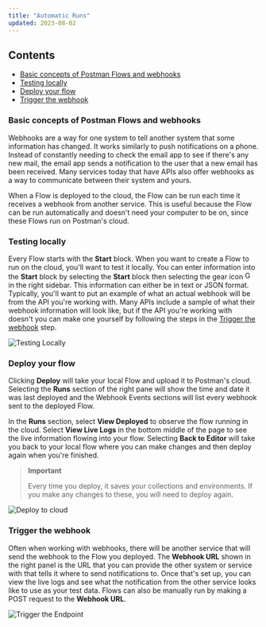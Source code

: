 ```yaml
---
title: "Automatic Runs"
updated: 2023-08-02
---
```


## Contents

* [Basic concepts of Postman Flows and webhooks](#basic-concepts-of-postman-flows-and-webhooks)
* [Testing locally](#testing-locally)
* [Deploy your flow](#deploy-your-flow)
* [Trigger the webhook](#trigger-the-webhook)

### Basic concepts of Postman Flows and webhooks

Webhooks are a way for one system to tell another system that some information has changed. It works similarly to push notifications on a phone. Instead of constantly needing to check the email app to see if there's any new mail, the email app sends a notification to the user that a new email has been received. Many services today that have APIs also offer webhooks as a way to communicate between their system and yours.

When a Flow is deployed to the cloud, the Flow can be run each time it receives a webhook from another service. This is useful because the Flow can be run automatically and doesn't need your computer to be on, since these Flows run on Postman's cloud.

### Testing locally

Every Flow starts with the **Start** block. When you want to create a Flow to run on the cloud, you'll want to test it locally. You can enter information into the **Start** block by selecting the **Start** block then selecting the gear icon <img alt="Gear icon" src="https://assets.postman.com/postman-docs/icon-settings-v9.jpg#icon" width="16px"> in the right sidebar. This information can either be in text or JSON format. Typically, you'll want to put an example of what an actual webhook will be from the API you're working with. Many APIs include a sample of what their webhook information will look like, but if the API you're working with doesn't you can make one yourself by following the steps in the [Trigger the webhook](#trigger-the-webhook) step.

![Testing Locally](https://assets.postman.com/postman-docs/v10/running-flows-on-the-cloud-test-data-v10-1.gif)

### Deploy your flow

Clicking **Deploy** will take your local Flow and upload it to Postman's cloud. Selecting the **Runs** section of the right pane will show the time and date it was last deployed and the Webhook Events sections will list every webhook sent to the deployed Flow.

In the **Runs** section, select **View Deployed** to observe the flow running in the cloud. Select **View Live Logs** in the bottom middle of the page to see the live information flowing into your flow. Selecting **Back to Editor** will take you back to your local flow where you can make changes and then deploy again when you're finished.

> **Important**
>
> Every time you deploy, it saves your collections and environments. If you make any changes to these, you will need to deploy again.

![Deploy to cloud](https://assets.postman.com/postman-docs/v10/deploy-flow-to-cloud-v10-1.gif)

### Trigger the webhook

Often when working with webhooks, there will be another service that will send the webhook to the Flow you deployed. The **Webhook URL** shown in the right panel is the URL that you can provide the other system or service with that tells it where to send notifications to. Once that's set up, you can view the live logs and see what the notification from the other service looks like to use as your test data. Flows can also be manually run by making a POST request to the **Webhook URL**.

![Trigger the Endpoint](https://assets.postman.com/postman-docs/v10/trigger-flow-in-cloud-v10-1.gif)
